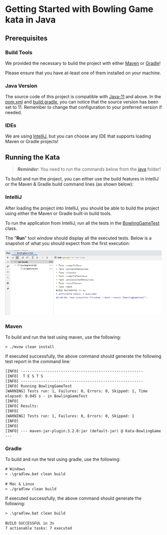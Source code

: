 # Getting Started with Bowling Game kata in Java

## Prerequisites

### Build Tools

We provided the necessary to build the project with either [Maven](https://maven.apache.org/)
or [Gradle](https://gradle.org/)!

Please ensure that you have at-least one of them installed on your machine.

### Java Version
The source code of this project is compatible with [Java-11](https://www.oracle.com/java/technologies/javase-downloads.html#JDK11) and above.
In the [pom.xml](pom.xml) and [build.gradle](build.gradle), you can notice that the source version
has been set to 11. Remember to change that configuration to your preferred version if needed.

### IDEs
We are using [IntelliJ](https://www.jetbrains.com/idea/), but you can choose any IDE that
supports loading Maven or Gradle projects!

## Running the Kata

> ***Reminder***:  You need to run the commands below from the [java](.) folder!

To build and run the project, you can either use the build features in IntelliJ
or the Maven & Gradle build command lines (as shown below):

### IntelliJ

After loading the project into IntelliJ, you should be able to build the project
using either the Maven or Gradle built-in build tools.

To run the application from IntelliJ, run all the tests in the [BowlingGameTest](./src/test/java/com/murex/BowlingGameTest.java) 
class. 

The "**Run**" tool window should display all the executed tests.
Below is a snapshot of what you should expect from the first execution:

![Bowling Game_Java_Tests](../images/BowlingGame-Java-Tests.png)

### Maven
To build and run the test using maven, use the following: 
```shell
> ./mvnw clean install 
```

If executed successfully, the above command should generate the following test report in the command line:
```shell
[INFO] -------------------------------------------------------
[INFO]  T E S T S
[INFO] -------------------------------------------------------
[INFO] Running BowlingGameTest
[WARNING] Tests run: 1, Failures: 0, Errors: 0, Skipped: 1, Time elapsed: 0.045 s - in BowlingGameTest
[INFO]
[INFO] Results:
[INFO]
[WARNING] Tests run: 1, Failures: 0, Errors: 0, Skipped: 1
[INFO]
[INFO]
[INFO] --- maven-jar-plugin:3.2.0:jar (default-jar) @ Kata-BowlingGame ---
```

### Gradle
To build and run the test using gradle, use the following:
```shell
# Windows  
> .\gradlew.bat clean build

# Mac & Linux
> ./gradlew clean build
```

If executed successfully, the above command should generate the following:
```shell
> .\gradlew.bat clean build

BUILD SUCCESSFUL in 3s
7 actionable tasks: 7 executed
```
